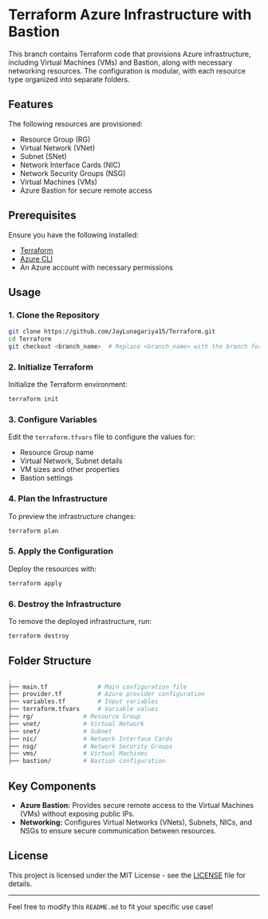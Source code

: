 # Terraform Azure Infrastructure with Bastion

This branch contains Terraform code that provisions Azure infrastructure, including Virtual Machines (VMs) and Bastion, along with necessary networking resources. The configuration is modular, with each resource type organized into separate folders.

## Features

The following resources are provisioned:

- Resource Group (RG)
- Virtual Network (VNet)
- Subnet (SNet)
- Network Interface Cards (NIC)
- Network Security Groups (NSG)
- Virtual Machines (VMs)
- Azure Bastion for secure remote access

## Prerequisites

Ensure you have the following installed:

- [Terraform](https://www.terraform.io/downloads.html)
- [Azure CLI](https://docs.microsoft.com/en-us/cli/azure/install-azure-cli)
- An Azure account with necessary permissions

## Usage

### 1. Clone the Repository

```bash
git clone https://github.com/JayLunagariya15/Terraform.git
cd Terraform
git checkout <branch_name>  # Replace <branch_name> with the branch for the Bastion setup
```

### 2. Initialize Terraform

Initialize the Terraform environment:

```bash
terraform init
```

### 3. Configure Variables

Edit the `terraform.tfvars` file to configure the values for:

- Resource Group name
- Virtual Network, Subnet details
- VM sizes and other properties
- Bastion settings

### 4. Plan the Infrastructure

To preview the infrastructure changes:

```bash
terraform plan
```

### 5. Apply the Configuration

Deploy the resources with:

```bash
terraform apply
```

### 6. Destroy the Infrastructure

To remove the deployed infrastructure, run:

```bash
terraform destroy
```

## Folder Structure

```bash
.
├── main.tf              # Main configuration file
├── provider.tf          # Azure provider configuration
├── variables.tf         # Input variables
├── terraform.tfvars     # Variable values
├── rg/              # Resource Group
├── vnet/            # Virtual Network
├── snet/            # Subnet
├── nic/             # Network Interface Cards
├── nsg/             # Network Security Groups
├── vms/             # Virtual Machines
├── bastion/         # Bastion configuration
```

## Key Components

- **Azure Bastion:** Provides secure remote access to the Virtual Machines (VMs) without exposing public IPs.
- **Networking:** Configures Virtual Networks (VNets), Subnets, NICs, and NSGs to ensure secure communication between resources.

## License

This project is licensed under the MIT License - see the [LICENSE](LICENSE) file for details.

---

Feel free to modify this `README.md` to fit your specific use case!
